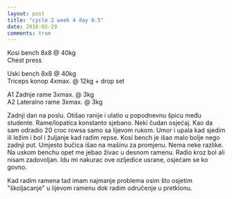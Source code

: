 ```yaml
---
layout: post
title: "cycle 2 week 4 day 0.5"
date: 2016-02-29
comments: true
---
```


Kosi bench 8x8 @ 40kg  
Chest press 

Uski bench 8x8 @ 40kg  
Triceps konop 4xmax. @ 12kg + drop set  

A1 Zadnje rame 3xmax. @ 3kg  
A2 Lateralno rame 3xmax. @ 3kg  

Zadnji dan na poslu. Otišao ranije i ulatio u popodnevnu špicu među studente. Rame/lopatica konstanto sjebano. Neki čudan osjećaj. Kao da sam odradio 20 croc rowsa samo sa lijevom rukom. Umor i upala kad sjedim ili ležim i bol i žuljanje kad radim repse. Kosi bench je išao malo bolje nego zadnji put. Umjesto bučica išao na mašinu za promjenu. Nema neke razlike. Na uskom benchu opet me jebao živac u desnom ramenu. Radio kroz bol ali nisam zadovoljan. Idu mi nakurac ove ozljedice usrane, osjećam se ko govno.

Kad radim ramena tad imam najmanje problema osim što osjetim "školjacanje" u lijevom ramenu dok radim odručenje u pretklonu.
